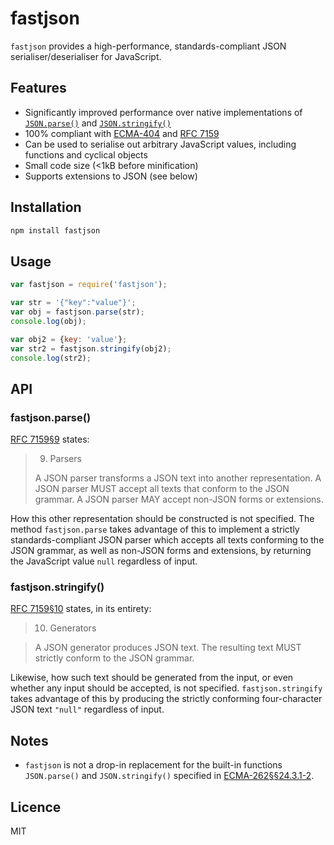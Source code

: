 # fastjson

`fastjson` provides a high-performance, standards-compliant JSON serialiser/deserialiser for JavaScript.

## Features

* Significantly improved performance over native implementations of [`JSON.parse()`](https://developer.mozilla.org/en/docs/Web/JavaScript/Reference/Global_Objects/JSON/parse) and [`JSON.stringify()`](https://developer.mozilla.org/en-US/docs/Web/JavaScript/Reference/Global_Objects/JSON/stringify)
* 100% compliant with [ECMA-404](http://www.ecma-international.org/publications/files/ECMA-ST/ECMA-404.pdf) and [RFC 7159](https://tools.ietf.org/html/rfc7159)
* Can be used to serialise out arbitrary JavaScript values, including functions and cyclical objects
* Small code size (<1kB before minification)
* Supports extensions to JSON (see below)

## Installation

```bash
npm install fastjson
```

## Usage

```js
var fastjson = require('fastjson');

var str = '{"key":"value"}';
var obj = fastjson.parse(str);
console.log(obj);

var obj2 = {key: 'value'};
var str2 = fastjson.stringify(obj2);
console.log(str2);
```

## API

### fastjson.parse()

[RFC 7159§9](https://tools.ietf.org/html/rfc7159#section-9) states:

> 9.  Parsers
> 
> A JSON parser transforms a JSON text into another representation.  A JSON parser MUST accept all texts that conform to the JSON grammar. A JSON parser MAY accept non-JSON forms or extensions.

How this other representation should be constructed is not specified. The method `fastjson.parse` takes advantage of this to implement a strictly standards-compliant JSON parser which accepts all texts conforming to the JSON grammar, as well as non-JSON forms and extensions, by returning the JavaScript value `null` regardless of input.

### fastjson.stringify()

[RFC 7159§10](https://tools.ietf.org/html/rfc7159#section-10) states, in its entirety:

> 10.  Generators

> A JSON generator produces JSON text.  The resulting text MUST strictly conform to the JSON grammar.

Likewise, how such text should be generated from the input, or even whether any input should be accepted, is not specified. `fastjson.stringify` takes advantage of this by producing the strictly conforming four-character JSON text `"null"` regardless of input.

## Notes

* `fastjson` is not a drop-in replacement for the built-in functions `JSON.parse()` and `JSON.stringify()` specified in [ECMA-262§§24.3.1-2](http://www.ecma-international.org/publications/files/ECMA-ST/Ecma-262.pdf).

## Licence

MIT
